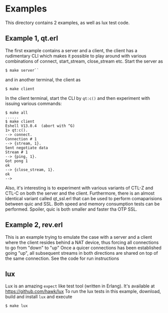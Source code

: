 # Examples

This directory contains 2 examples, as well as lux test code.

## Example 1, qt.erl

The first example contains a server and a client, the client has a rudimentary
CLI which makes it possible to play around with various combinations of
connect, start_stream, close_stream etc.
Start the server as

```
$ make server``
```

and in another terminal, the client as
```
$ make client
```

In the client terminal, start the CLI by `qt:c()` and then experiment
with issuing various commands:


```
$ make all
......
$ make client
Eshell V13.0.4  (abort with ^G)
1> qt:c().
--> connect.
Connection # 1
--> {stream, 1}.
Sent negotiate data
Stream # 1
--> {ping, 1}.
Got pong 1
ok
--> {close_stream, 1}.
ok
-->

```

Also, it's interesting is to experiment with various variants of CTL-Z and
CTL-C on both the server and the client.
Furthermore, there is an almost identical variant called qt_ssl.erl that can
be used to perform comaparisions between quic and SSL. Both speed and memory
consumption tests can be performed. Spoiler, quic is both smaller and faster
tha OTP SSL.

## Example 2, rev.erl

This is an example trying to emulate the case with a server and a client where
the client resides behind a NAT device, thus forcing all connections to go from
"down" to "up"
Once a quicer connections has been established going "up", all subsequent
streams in both directions are shared on top of the same connection.
See the code for run instructions


## lux

Lux is an amazing `expect` like test tool (written in Erlang). It's available at
https://github.com/hawk/lux
To run the lux tests in this example, download, build and install `lux` and
execute

```
$ make lux
```

